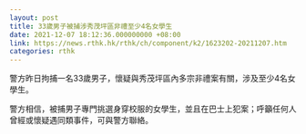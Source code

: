 ```yaml
---
layout: post
title: 33歲男子被捕涉秀茂坪區非禮至少4名女學生
date: 2021-12-07 18:12:36.000000000 +08:00
link: https://news.rthk.hk/rthk/ch/component/k2/1623202-20211207.htm
categories: rthk
---
```


警方昨日拘捕一名33歲男子，懷疑與秀茂坪區內多宗非禮案有關，涉及至少4名女學生。

警方相信，被捕男子專門挑選身穿校服的女學生，並且在巴士上犯案；呼籲任何人曾經或懷疑遇同類事件，可與警方聯絡。
